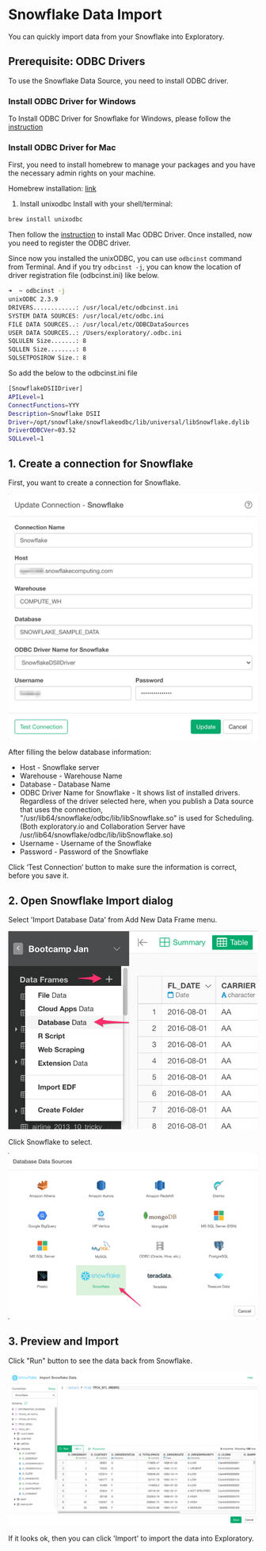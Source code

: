 # Snowflake Data Import

You can quickly import data from your Snowflake into Exploratory.


## Prerequisite: ODBC Drivers

To use the Snowflake Data Source, you need to install ODBC driver.

### Install ODBC Driver for Windows

To Install ODBC Driver for Snowflake for Windows, please follow the [instruction](https://docs.snowflake.com/en/user-guide/odbc-windows.html) 

### Install ODBC Driver for Mac

First, you need to install homebrew to manage your packages and you have the necessary admin rights on your machine.

Homebrew installation: [link](http://brew.sh/)

1. Install unixodbc
Install with your shell/terminal:

```sh
brew install unixodbc
```

Then follow the [instruction](https://docs.snowflake.com/en/user-guide/odbc-mac.html) to install Mac ODBC Driver. Once installed, now you need to register the ODBC driver.

Since now you installed the unixODBC, you can use `odbcinst` command from Terminal. And if you try `odbcinst -j`, you can know the location of driver registration file (odbcinst.ini) like below.

```sh
➜  ~ odbcinst -j
unixODBC 2.3.9
DRIVERS............: /usr/local/etc/odbcinst.ini
SYSTEM DATA SOURCES: /usr/local/etc/odbc.ini
FILE DATA SOURCES..: /usr/local/etc/ODBCDataSources
USER DATA SOURCES..: /Users/exploratory/.odbc.ini
SQLULEN Size.......: 8
SQLLEN Size........: 8
SQLSETPOSIROW Size.: 8
```

So add the below to the odbcinst.ini file

```sh
[SnowflakeDSIIDriver]
APILevel=1
ConnectFunctions=YYY
Description=Snowflake DSII
Driver=/opt/snowflake/snowflakeodbc/lib/universal/libSnowflake.dylib
DriverODBCVer=03.52
SQLLevel=1
```

## 1. Create a connection for Snowflake 

First, you want to create a connection for Snowflake.

![](images/snowflake-connection.png)

After filling the below database information:

- Host - Snowflake server
- Warehouse - Warehouse Name
- Database - Database Name
- ODBC Driver Name for Snowflake - It shows list of installed drivers. Regardless of the driver selected here, when you publish a Data source that uses the connection, "/usr/lib64/snowflake/odbc/lib/libSnowflake.so" is used for Scheduling. (Both exploratory.io and Collaboration Server have /usr/lib64/snowflake/odbc/lib/libSnowflake.so)
- Username - Username of the Snowflake
- Password - Password of the Snowflake



Click ‘Test Connection’ button to make sure the information is correct, before you save it.


## 2. Open Snowflake Import dialog

Select 'Import Database Data' from Add New Data Frame menu.

![](images/import-database.png)

Click Snowflake to select.

![](images/snowflake-picker.png)


## 3. Preview and Import

Click "Run" button to see the data back from Snowflake.

![](images/snowflake-import.png)


If it looks ok, then you can click 'Import' to import the data into Exploratory.
